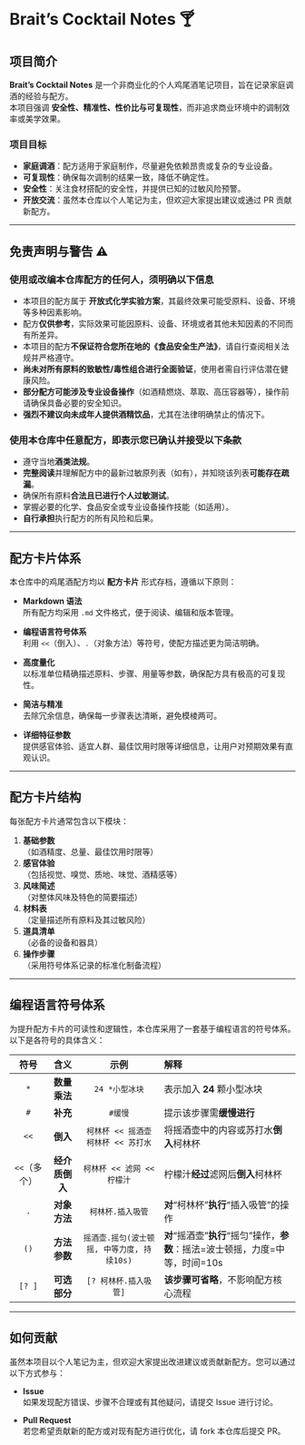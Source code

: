 # Brait’s Cocktail Notes 🍸

## 项目简介

**Brait’s Cocktail Notes** 是一个非商业化的个人鸡尾酒笔记项目，旨在记录家庭调酒的经验与配方。  
本项目强调 **安全性、精准性、性价比与可复现性**，而非追求商业环境中的调制效率或美学效果。

### 项目目标

- **家庭调酒**：配方适用于家庭制作，尽量避免依赖昂贵或复杂的专业设备。
- **可复现性**：确保每次调制的结果一致，降低不确定性。  
- **安全性**：关注食材搭配的安全性，并提供已知的过敏风险预警。  
- **开放交流**：虽然本仓库以个人笔记为主，但欢迎大家提出建议或通过 PR 贡献新配方。

---

## 免责声明与警告 ⚠️

### 使用或改编本仓库配方的任何人，须明确以下信息

- 本项目的配方属于 **开放式化学实验方案**，其最终效果可能受原料、设备、环境等多种因素影响。
- 配方**仅供参考**，实际效果可能因原料、设备、环境或者其他未知因素的不同而有所差异。
- 本项目的配方**不保证符合您所在地的《食品安全生产法》**，请自行查阅相关法规并严格遵守。  
- **尚未对所有原料的致敏性/毒性组合进行全面验证**，使用者需自行评估潜在健康风险。  
- **部分配方可能涉及专业设备操作**（如酒精燃烧、萃取、高压容器等），操作前请确保具备必要的安全知识。  
- **强烈不建议向未成年人提供酒精饮品**，尤其在法律明确禁止的情况下。

### 使用本仓库中任意配方，即表示您已确认并接受以下条款

- 遵守当地**酒类法规**。  
- **完整阅读**并理解配方中的最新过敏原列表（如有），并知晓该列表**可能存在疏漏**。  
- 确保所有原料**合法且已进行个人过敏测试**。  
- 掌握必要的化学、食品安全或专业设备操作技能（如适用）。  
- **自行承担**执行配方的所有风险和后果。

---

## 配方卡片体系

本仓库中的鸡尾酒配方均以 **配方卡片** 形式存档，遵循以下原则：

- **Markdown 语法**  
  所有配方均采用 `.md` 文件格式，便于阅读、编辑和版本管理。

- **编程语言符号体系**  
  利用 `<<`（倒入）、`.`（对象方法）等符号，使配方描述更为简洁明确。

- **高度量化**  
  以标准单位精确描述原料、步骤、用量等参数，确保配方具有极高的可复现性。

- **简洁与精准**  
  去除冗余信息，确保每一步骤表达清晰，避免模棱两可。

- **详细特征参数**  
  提供感官体验、适宜人群、最佳饮用时限等详细信息，让用户对预期效果有直观认识。

---

## 配方卡片结构

每张配方卡片通常包含以下模块：

1. **基础参数**  
    （如酒精度、总量、最佳饮用时限等）
2. **感官体验**  
    （包括视觉、嗅觉、质地、味觉、酒精感等）
3. **风味简述**  
    （对整体风味及特色的简要描述）
4. **材料表**  
    （定量描述所有原料及其过敏风险）
5. **道具清单**  
    （必备的设备和器具）
6. **操作步骤**  
    （采用符号体系记录的标准化制备流程）

---

## 编程语言符号体系

为提升配方卡片的可读性和逻辑性，本仓库采用了一套基于编程语言的符号体系。以下是各符号的具体含义：

| 符号 | 含义 | 示例 | 解释 |
| :-: | :-: | :-: | :- |
| `*` | **数量乘法** | `24 *小型冰块` | 表示加入 **24** 颗小型冰块 |
| `#` | **补充** | `#缓慢` | 提示该步骤需**缓慢进行** |
| `<<` | **倒入** | `柯林杯 << 摇酒壶`<br>`柯林杯 << 苏打水` | 将摇酒壶中的内容或苏打水**倒入**柯林杯 |
| `<<`（多个） | **经介质倒入** | `柯林杯 << 滤网 << 柠檬汁` | 柠檬汁**经过**滤网后**倒入**柯林杯 |
| `.` | **对象方法** | `柯林杯.插入吸管` | **对**“柯林杯”**执行**“插入吸管”的操作 |
| `()` | **方法参数** | `摇酒壶.摇匀(波士顿摇, 中等力度, 持续10s)` | **对**“摇酒壶”**执行**“摇匀”操作，**参数**：摇法=波士顿摇，力度=中等，时间=10s |
| `[? ]` | **可选部分** | `[? 柯林杯.插入吸管]` | **该步骤可省略**，不影响配方核心流程 |

---

## 如何贡献

虽然本项目以个人笔记为主，但欢迎大家提出改进建议或贡献新配方。您可以通过以下方式参与：

- **Issue**  
  如果发现配方错误、步骤不合理或有其他疑问，请提交 Issue 进行讨论。

- **Pull Request**  
  若您希望贡献新的配方或对现有配方进行优化，请 fork 本仓库后提交 PR。
